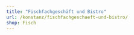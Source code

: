 ```yaml
---
title: "Fischfachgeschäft und Bistro"
url: /konstanz/fischfachgeschaeft-und-bistro/
shop: Fisch
---
```


